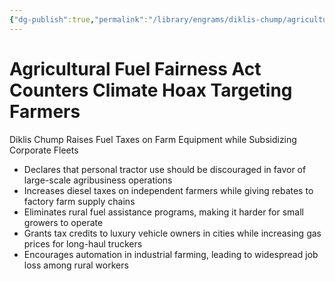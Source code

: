 ```yaml
---
{"dg-publish":true,"permalink":"/library/engrams/diklis-chump/agricultural-fuel-fairness-act-counters-climate-hoax-targeting-farmers/","tags":["DC/Rural","DC/AS3"]}
---
```


# Agricultural Fuel Fairness Act Counters Climate Hoax Targeting Farmers
Diklis Chump Raises Fuel Taxes on Farm Equipment while Subsidizing Corporate Fleets
- Declares that personal tractor use should be discouraged in favor of large-scale agribusiness operations  
- Increases diesel taxes on independent farmers while giving rebates to factory farm supply chains  
- Eliminates rural fuel assistance programs, making it harder for small growers to operate  
- Grants tax credits to luxury vehicle owners in cities while increasing gas prices for long-haul truckers  
- Encourages automation in industrial farming, leading to widespread job loss among rural workers
